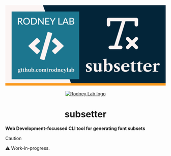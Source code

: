 <img src="./images/rodneylab-github-subsetter.png" alt="Rodney Lab Subsetter Git Hub banner">

<p align="center">
  <a aria-label="Open Rodney Lab site" href="https://rodneylab.com" rel="nofollow no:w
  opener noreferrer">
    <img alt="Rodney Lab logo" src="https://rodneylab.com/assets/icon.png" width="60" />
  </a>
</p>
<h1 align="center">
  subsetter
</h1>

**Web Development-focussed CLI tool for generating font subsets**

> [!CAUTION]
> ⚠ Work-in-progress.
